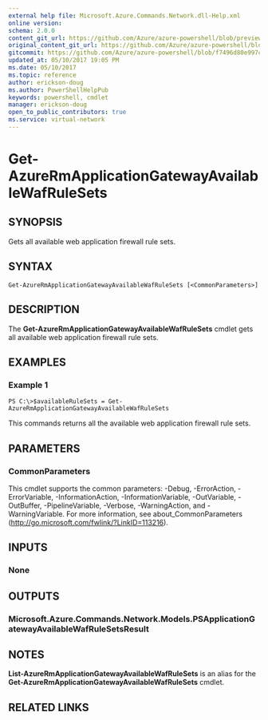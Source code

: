 ```yaml
---
external help file: Microsoft.Azure.Commands.Network.dll-Help.xml
online version:
schema: 2.0.0
content_git_url: https://github.com/Azure/azure-powershell/blob/preview/src/ResourceManager/Network/Commands.Network/help/Get-AzureRmApplicationGatewayAvailableWafRuleSets.md
original_content_git_url: https://github.com/Azure/azure-powershell/blob/preview/src/ResourceManager/Network/Commands.Network/help/Get-AzureRmApplicationGatewayAvailableWafRuleSets.md
gitcommit: https://github.com/Azure/azure-powershell/blob/f7496d80e997c93c8931c10d788db1ce15b6e782
updated_at: 05/10/2017 19:05 PM
ms.date: 05/10/2017
ms.topic: reference
author: erickson-doug
ms.author: PowerShellHelpPub
keywords: powershell, cmdlet
manager: erickson-doug
open_to_public_contributors: true
ms.service: virtual-network
---
```


# Get-AzureRmApplicationGatewayAvailableWafRuleSets

## SYNOPSIS
Gets all available web application firewall rule sets.

## SYNTAX

```
Get-AzureRmApplicationGatewayAvailableWafRuleSets [<CommonParameters>]
```

## DESCRIPTION
The **Get-AzureRmApplicationGatewayAvailableWafRuleSets** cmdlet gets all available web application firewall rule sets.

## EXAMPLES

### Example 1
```
PS C:\>$availableRuleSets = Get-AzureRmApplicationGatewayAvailableWafRuleSets
```

This commands returns all the available web application firewall rule sets.

## PARAMETERS

### CommonParameters
This cmdlet supports the common parameters: -Debug, -ErrorAction, -ErrorVariable, -InformationAction, -InformationVariable, -OutVariable, -OutBuffer, -PipelineVariable, -Verbose, -WarningAction, and -WarningVariable. For more information, see about_CommonParameters (http://go.microsoft.com/fwlink/?LinkID=113216).

## INPUTS

### None

## OUTPUTS

### Microsoft.Azure.Commands.Network.Models.PSApplicationGatewayAvailableWafRuleSetsResult

## NOTES
**List-AzureRmApplicationGatewayAvailableWafRuleSets** is an alias for the **Get-AzureRmApplicationGatewayAvailableWafRuleSets** cmdlet.

## RELATED LINKS

